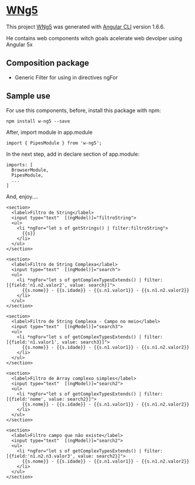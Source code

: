 # [WNg5](https://github.com/wquintanilhadasilva/w-ng5)

This project [WNg5](https://github.com/wquintanilhadasilva/w-ng5) was generated with [Angular CLI](https://github.com/angular/angular-cli) version 1.6.6.

He contains web components witch goals acelerate web devolper using Angular 5x

## Composition package

* Generic Filter for using in directives ngFor

## Sample use

For use this components, before, install this package with npm:

    npm install w-ng5 --save

After, import module in app.module

    import { PipesModule } from 'w-ng5';

In the next step, add in declare section of app.module:

    imports: [
      BrowserModule,
      PipesModule,
      ...
    ]

And, enjoy....

    <section>
      <label>Filtro de String</label>
      <input type="text"  [(ngModel)]="filtroString">
      <ul>
        <li *ngFor="let s of getStrings() | filter:filtroString">
          {{s}}
        </li>
      </ul>
    </section>

    <section>
      <label>Filtro de String Complexa</label>
      <input type="text"  [(ngModel)]="search">
      <ul>
        <li *ngFor="let s of getComplexTypesExtends() | filter:[{field:'n1.n2.valor2', value: search}]">
          {{s.nome}} - {{s.idade}} - {{s.n1.valor1}} - {{s.n1.n2.valor2}}
        </li>
      </ul>
    </section>

    <section>
      <label>Filtro de String Complexa - Campo no meio</label>
      <input type="text"  [(ngModel)]="search3">
      <ul>
        <li *ngFor="let s of getComplexTypesExtends() | filter:[{field:'n1.valor1', value: search3}]">
          {{s.nome}} - {{s.idade}} - {{s.n1.valor1}} - {{s.n1.n2.valor2}}
        </li>
      </ul>
    </section>

    <section>
      <label>Filtro de Array complexo simples</label>
      <input type="text"  [(ngModel)]="search2">
      <ul>
        <li *ngFor="let s of getComplexTypesExtends() | filter:[{field:'nome', value: search2}]">
          {{s.nome}} - {{s.idade}} - {{s.n1.valor1}} - {{s.n1.n2.valor2}}
        </li>
      </ul>
    </section>

    <section>
      <label>Filtro campo que não existe</label>
      <input type="text"  [(ngModel)]="search2">
      <ul>
        <li *ngFor="let s of getComplexTypesExtends() | filter:[{field:'n1.n2.n3.valor3', value: search2}]">
          {{s.nome}} - {{s.idade}} - {{s.n1.valor1}} - {{s.n1.n2.valor2}}
        </li>
      </ul>
    </section>
